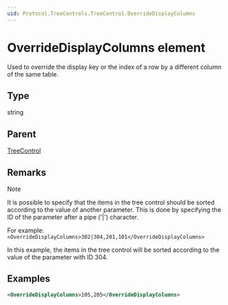 ```yaml
---
uid: Protocol.TreeControls.TreeControl.OverrideDisplayColumns
---
```


# OverrideDisplayColumns element

Used to override the display key or the index of a row by a different column of the same table.

## Type

string

## Parent

[TreeControl](xref:Protocol.TreeControls.TreeControl)

## Remarks

> [!NOTE]
> It is possible to specify that the items in the tree control should be sorted according to the value of another parameter. This is done by specifying the ID of the parameter after a pipe ('|') character.
>
> For example: `<OverrideDisplayColumns>302|304,201,101</OverrideDisplayColumns>`
>
> In this example, the items in the tree control will be sorted according to the value of the parameter with ID 304.

## Examples

```xml
<OverrideDisplayColumns>105,205</OverrideDisplayColumns>
```
